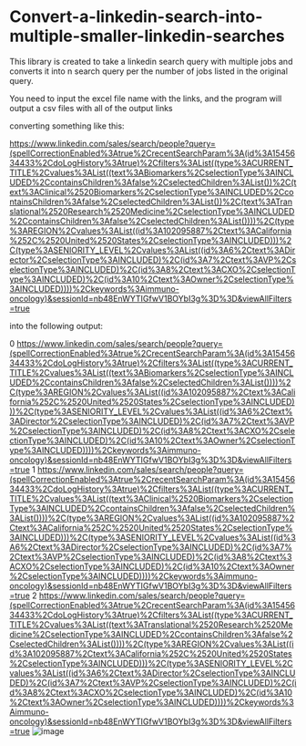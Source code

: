 # Convert-a-linkedin-search-into-multiple-smaller-linkedin-searches

This library is created to take a linkedin search query with multiple jobs and converts it into n search query per the number of jobs listed in the original query.

You need to input the excel file name with the links, and the program will output a csv files with all of the output links

converting something like this: 

https://www.linkedin.com/sales/search/people?query=(spellCorrectionEnabled%3Atrue%2CrecentSearchParam%3A(id%3A1545634433%2CdoLogHistory%3Atrue)%2Cfilters%3AList((type%3ACURRENT_TITLE%2Cvalues%3AList((text%3ABiomarkers%2CselectionType%3AINCLUDED%2CcontainsChildren%3Afalse%2CselectedChildren%3AList())%2C(text%3AClinical%2520Biomarkers%2CselectionType%3AINCLUDED%2CcontainsChildren%3Afalse%2CselectedChildren%3AList())%2C(text%3ATranslational%2520Research%2520Medicine%2CselectionType%3AINCLUDED%2CcontainsChildren%3Afalse%2CselectedChildren%3AList())))%2C(type%3AREGION%2Cvalues%3AList((id%3A102095887%2Ctext%3ACalifornia%252C%2520United%2520States%2CselectionType%3AINCLUDED)))%2C(type%3ASENIORITY_LEVEL%2Cvalues%3AList((id%3A6%2Ctext%3ADirector%2CselectionType%3AINCLUDED)%2C(id%3A7%2Ctext%3AVP%2CselectionType%3AINCLUDED)%2C(id%3A8%2Ctext%3ACXO%2CselectionType%3AINCLUDED)%2C(id%3A10%2Ctext%3AOwner%2CselectionType%3AINCLUDED))))%2Ckeywords%3Aimmuno-oncology)&sessionId=nb48EnWYTIGfwV1BOYbI3g%3D%3D&viewAllFilters=true


into the following output:

0	https://www.linkedin.com/sales/search/people?query=(spellCorrectionEnabled%3Atrue%2CrecentSearchParam%3A(id%3A1545634433%2CdoLogHistory%3Atrue)%2Cfilters%3AList((type%3ACURRENT_TITLE%2Cvalues%3AList((text%3ABiomarkers%2CselectionType%3AINCLUDED%2CcontainsChildren%3Afalse%2CselectedChildren%3AList())))%2C(type%3AREGION%2Cvalues%3AList((id%3A102095887%2Ctext%3ACalifornia%252C%2520United%2520States%2CselectionType%3AINCLUDED)))%2C(type%3ASENIORITY_LEVEL%2Cvalues%3AList((id%3A6%2Ctext%3ADirector%2CselectionType%3AINCLUDED)%2C(id%3A7%2Ctext%3AVP%2CselectionType%3AINCLUDED)%2C(id%3A8%2Ctext%3ACXO%2CselectionType%3AINCLUDED)%2C(id%3A10%2Ctext%3AOwner%2CselectionType%3AINCLUDED))))%2Ckeywords%3Aimmuno-oncology)&sessionId=nb48EnWYTIGfwV1BOYbI3g%3D%3D&viewAllFilters=true
1	https://www.linkedin.com/sales/search/people?query=(spellCorrectionEnabled%3Atrue%2CrecentSearchParam%3A(id%3A1545634433%2CdoLogHistory%3Atrue)%2Cfilters%3AList((type%3ACURRENT_TITLE%2Cvalues%3AList((text%3AClinical%2520Biomarkers%2CselectionType%3AINCLUDED%2CcontainsChildren%3Afalse%2CselectedChildren%3AList())))%2C(type%3AREGION%2Cvalues%3AList((id%3A102095887%2Ctext%3ACalifornia%252C%2520United%2520States%2CselectionType%3AINCLUDED)))%2C(type%3ASENIORITY_LEVEL%2Cvalues%3AList((id%3A6%2Ctext%3ADirector%2CselectionType%3AINCLUDED)%2C(id%3A7%2Ctext%3AVP%2CselectionType%3AINCLUDED)%2C(id%3A8%2Ctext%3ACXO%2CselectionType%3AINCLUDED)%2C(id%3A10%2Ctext%3AOwner%2CselectionType%3AINCLUDED))))%2Ckeywords%3Aimmuno-oncology)&sessionId=nb48EnWYTIGfwV1BOYbI3g%3D%3D&viewAllFilters=true
2	https://www.linkedin.com/sales/search/people?query=(spellCorrectionEnabled%3Atrue%2CrecentSearchParam%3A(id%3A1545634433%2CdoLogHistory%3Atrue)%2Cfilters%3AList((type%3ACURRENT_TITLE%2Cvalues%3AList((text%3ATranslational%2520Research%2520Medicine%2CselectionType%3AINCLUDED%2CcontainsChildren%3Afalse%2CselectedChildren%3AList())))%2C(type%3AREGION%2Cvalues%3AList((id%3A102095887%2Ctext%3ACalifornia%252C%2520United%2520States%2CselectionType%3AINCLUDED)))%2C(type%3ASENIORITY_LEVEL%2Cvalues%3AList((id%3A6%2Ctext%3ADirector%2CselectionType%3AINCLUDED)%2C(id%3A7%2Ctext%3AVP%2CselectionType%3AINCLUDED)%2C(id%3A8%2Ctext%3ACXO%2CselectionType%3AINCLUDED)%2C(id%3A10%2Ctext%3AOwner%2CselectionType%3AINCLUDED))))%2Ckeywords%3Aimmuno-oncology)&sessionId=nb48EnWYTIGfwV1BOYbI3g%3D%3D&viewAllFilters=true
![image](https://user-images.githubusercontent.com/22025520/175935602-a59294f0-3136-4b07-ab29-61ee853941bd.png)
